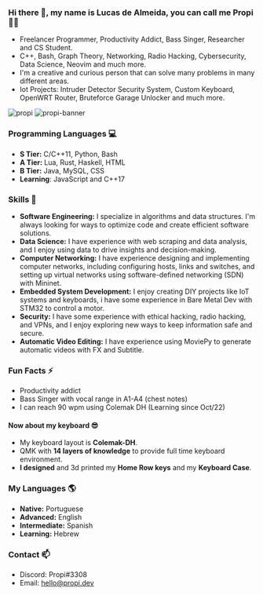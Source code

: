 ### Hi there 👋, my name is **Lucas de Almeida**, you can call me **Propi** :scientist:
- Freelancer Programmer, Productivity Addict, Bass Singer, Researcher and CS Student.
- C++, Bash, Graph Theory, Networking, Radio Hacking, Cybersecurity, Data Science, Neovim and much more.
- I'm a creative and curious person that can solve many problems in many different areas.
- Iot Projects: Intruder Detector Security System, Custom Keyboard, OpenWRT Router, Bruteforce Garage Unlocker and much more.

![propi](https://user-images.githubusercontent.com/105776775/236694629-26b8b07f-0181-4f6c-94b6-84d746762348.gif)
![propi-banner](https://github.com/propilideno/propilideno/assets/105776775/f87bdb56-6eb7-4c55-beba-cbdcef9beef7)

### Programming Languages :computer:
- **S Tier:** C/C++11, Python, Bash
- **A Tier:** Lua, Rust, Haskell, HTML
- **B Tier:** Java, MySQL, CSS
- **Learning**: JavaScript and C++17
### Skills :ninja:
- **Software Engineering:** I specialize in algorithms and data structures. I'm always looking for ways to optimize code and create efficient software solutions.
- **Data Science:** I have experience with web scraping and data analysis, and I enjoy using data to drive insights and decision-making.
- **Computer Networking:** I have experience designing and implementing computer networks, including configuring hosts, links and switches, and setting up virtual networks using software-defined networking (SDN) with Mininet.
- **Embedded System Development:** I enjoy creating DIY projects like IoT systems and keyboards, i have some experience in Bare Metal Dev with STM32 to control a motor.
- **Security:** I have some experience with ethical hacking, radio hacking, and VPNs, and I enjoy exploring new ways to keep information safe and secure.
- **Automatic Video Editing:** I have experience using MoviePy to generate automatic videos with FX and Subtitle.
### Fun Facts ⚡
- Productivity addict
- Bass Singer with vocal range in A1-A4 (chest notes)
- I can reach 90 wpm using Colemak DH (Learning since Oct/22)
#### Now about my keyboard 😎
- My keyboard layout is **Colemak-DH**.
- QMK with **14 layers of knowledge** to provide full time keyboard environment.
- **I designed** and 3d printed my **Home Row keys** and my **Keyboard Case**.
### My Languages :earth_americas:
- **Native:** Portuguese
- **Advanced:** English
- **Intermediate:** Spanish
- **Learning:** Hebrew
### Contact 📫
- Discord: Propi#3308
- Email: hello@propi.dev
